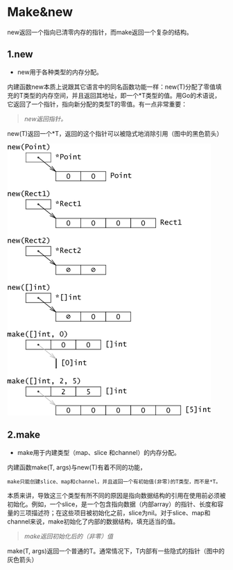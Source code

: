 # Make&new

new返回一个指向已清零内存的指针，而make返回一个复杂的结构。
## 1.new
- new用于各种类型的内存分配。
    
内建函数new本质上说跟其它语言中的同名函数功能一样：new(T)分配了零值填充的T类型的内存空间，并且返回其地址，即一个*T类型的值。用Go的术语说，它返回了一个指针，指向新分配的类型T的零值。有一点非常重要：

> *new返回指针。*

new(T)返回一个*T，返回的这个指针可以被隐式地消除引用（图中的黑色箭头）


![](new_make.png)
## 2.make
- make用于内建类型（map、slice 和channel）的内存分配。

    

内建函数make(T, args)与new(T)有着不同的功能，
    
    make只能创建slice、map和channel，并且返回一个有初始值(非零)的T类型，而不是*T。

本质来讲，导致这三个类型有所不同的原因是指向数据结构的引用在使用前必须被初始化。例如，一个slice，是一个包含指向数据（内部array）的指针、长度和容量的三项描述符；在这些项目被初始化之前，slice为nil。对于slice、map和channel来说，make初始化了内部的数据结构，填充适当的值。

>*make返回初始化后的（非零）值*

make(T, args)返回一个普通的T。通常情况下，T内部有一些隐式的指针（图中的灰色箭头）